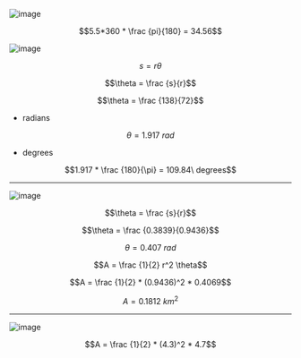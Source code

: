 ![image](https://github.com/user-attachments/assets/0f04e0b1-4797-4e0d-82b3-04d54e6e83bd)

$$5.5*360 * \frac {pi}{180} = 34.56$$

![image](https://github.com/user-attachments/assets/f13943b4-a82e-4456-b81a-bf12a1dab353)

$$s = r \theta$$

$$\theta = \frac {s}{r}$$

$$\theta = \frac {138}{72}$$

* radians

$$\theta = 1.917\ rad$$

* degrees

$$1.917 * \frac {180}{\pi} = 109.84\ degrees$$

***

![image](https://github.com/user-attachments/assets/d488eb04-685e-405d-93a7-09e7aa4617fc)

$$\theta = \frac {s}{r}$$

$$\theta = \frac {0.3839}{0.9436}$$

$$\theta = 0.407\ rad$$

$$A = \frac {1}{2} r^2 \theta$$

$$A = \frac {1}{2} * (0.9436)^2 * 0.4069$$

$$A = 0.1812\ km^2$$

***

![image](https://github.com/user-attachments/assets/f7546531-7a6f-4aea-b1c8-10ce61f10518)

$$A = \frac {1}{2} * (4.3)^2 * 4.7$$
